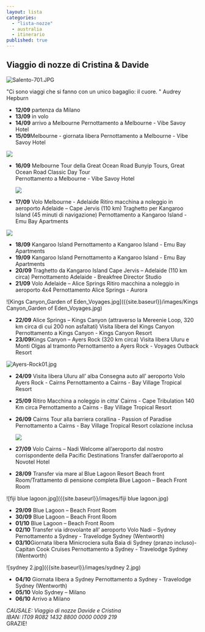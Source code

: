 ```yaml
---
layout: lista
categories: 
  - "lista-nozze"
  - australia
  - itinerario
published: true
---
```





## Viaggio di nozze di Cristina & Davide


![Salento-701.JPG]({{site.baseurl}}/images/Salento-701.JPG)


<div class="citazione">
"Ci sono viaggi che si fanno con un unico bagaglio: il cuore. "
<span style="text-align:rigt">Audrey Hepburn</span>
 </div>


- **12/09** partenza da Milano 
- **13/09** in volo
- **14/09** arrivo a Melbourne 
	Pernottamento a Melbourne - Vibe Savoy Hotel 
- **15/09**Melbourne - giornata libera
	Pernottamento a Melbourne - Vibe Savoy Hotel 
    
![]({{site.baseurl}}/images/01-melbourne.jpg)
	
- **16/09** Melbourne 
  Tour della Great Ocean Road 
  Bunyip Tours, Great Ocean Road Classic Day Tour  
  Pernottamento a Melbourne - Vibe Savoy Hotel
  
  ![]({{site.baseurl}}/images/12ApostlesGreatOceanRoad.jpg)
  
- **17/09** Volo Melbourne - Adelaide 
  Ritiro macchina a noleggio in aeroporto
  Adelaide – Cape Jervis  (110 km)
  Traghetto per Kangaroo Island  (45 minuti di navigazione)
  Pernottamento a Kangaroo Island  - Emu Bay Apartments
  
![]({{site.baseurl}}/images/Kangaroo-Island-1.jpg)

- **18/09** Kangaroo Island 
  Pernottamento a Kangaroo Island - Emu Bay Apartments
- **19/09** Kangaroo Island 
   Pernottamento a Kangaroo Island - Emu Bay Apartments
- **20/09** Traghetto da Kangaroo Island 
  Cape Jervis – Adelaide (110 km circa) 
  Pernottamento Adelaide - Breakfree Director Studio 
- **21/09** Volo Adelaide – Alice Springs 
  Ritiro macchina a noleggio in aeroporto 4x4 
  Pernottamento Alice Springs - Aurora 

![Kings Canyon_Garden of Eden_Voyages.jpg]({{site.baseurl}}/images/Kings Canyon_Garden of Eden_Voyages.jpg)


- **22/09** Alice Springs – Kings Canyon (attraverso la Mereenie Loop, 320 km circa di cui 200 non asfaltati) 
  Visita libera del Kings Canyon
  Pernottamento a Kings Canyon - Kings Canyon Resort
- **23/09**Kings Canyon – Ayers Rock (320 km circa)
  Visita libera Uluru  e Monti Olgas al tramonto
  Pernottamento a Ayers Rock - Voyages Outback Resort 
  
![Ayers-Rock01.jpg]({{site.baseurl}}/images/Ayers-Rock01.jpg)
  
- **24/09** Visita libera Uluru all’ alba 
  Consegna auto all’ aeroporto
  Volo Ayers Rock - Cairns
  Pernottamento a Cairns - Bay Village Tropical Resort
- **25/09** Ritiro Macchina a noleggio in citta’ 
  Cairns - Cape Tribulation 140 Km circa
  Pernottamento a Cairns - Bay Village Tropical Resort
- **26/09** Cairns 
  Tour alla barriera corallina - Passion of Paradise
  Pernottamento a Cairns - Bay Village Tropical Resort colazione inclusa 
  
  ![]({{site.baseurl}}/images/grande-barriera.jpeg)
  
- **27/09** Volo Cairns – Nadi
  Welcome all’aeroporto dal nostro corrispondente della Pacific Destinations 
  Transfer dall’aeroporto al Novotel Hotel  
- **28/09** Transfer via mare al Blue Lagoon Resort
  Beach front  Room/Trattamento di pensione completa
  Blue Lagoon – Beach Front Room 
  
![fiji blue lagoon.jpg]({{site.baseurl}}/images/fiji blue lagoon.jpg)
  
- **29/09** Blue Lagoon – Beach Front Room 
- **30/09** Blue Lagoon – Beach Front Room
- **01/10** Blue Lagoon – Beach Front Room
- **02/10** Transfer via idrovolante all’ aeroporto 
  Volo Nadi – Sydney
  Pernottamento a Sydney - Travelodge Sydney (Wentworth)
- **03/10**Giornata libera
  Minicrociera sulla Baia di Sydney (pranzo incluso)-Capitan Cook Cruises 
  Pernottamento a Sydney - Travelodge Sydney (Wentworth)
  
 ![sydney 2.jpg]({{site.baseurl}}/images/sydney 2.jpg)


- **04/10**   Giornata libera a Sydney 
  Pernottamento a Sydney - Travelodge Sydney (Wentworth) 
- **05/10** Volo Sydney – Milano
- **06/10** Arrivo a Milano

<address>
CAUSALE: Viaggio di nozze Davide e Cristina <br/>
IBAN: IT09 R082 1432 8800 0000 0009 219
</address>
 GRAZIE!
